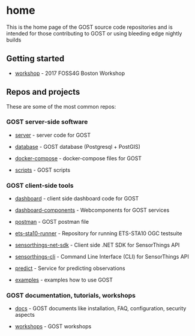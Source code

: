 # home

This is the home page of the GOST source code repositories and is intended for 
those contributing to GOST or using bleeding edge nightly builds

## Getting started

- [workshop](https://github.com/gost/workshops/blob/master/2017_foss4g_boston/1_introduction.md) - 2017 FOSS4G Boston Workshop 

## Repos and projects

These are some of the most common repos:

### GOST server-side software

- [server](https://github.com/gost/server) - server code for GOST

- [database](https://github.com/gost/gost-db) - GOST database (Postgresql + PostGIS)

- [docker-compose](https://github.com/gost/docker-compose) - docker-compose files for GOST

- [scripts](https://github.com/gost/scripts) - GOST scripts


### GOST client-side tools

- [dashboard](https://github.com/gost/dashboard) - client side dashboard code for GOST

- [dashboard-components](https://github.com/gost/dashboard-components) - Webcomponents for GOST services

- [postman](https://github.com/gost/postman) - GOST postman file

- [ets-sta10-runner](https://github.com/gost/ets-sta10-runner) - Repository for running ETS-STA10 OGC testsuite

- [sensorthings-net-sdk](https://github.com/gost/sensorthings-net-sdk) - Client side .NET SDK for SensorThings API

- [sensorthings-cli](https://github.com/gost/sensorthings-cli) - Command Line Interface (CLI) for SensorThings API

- [predict](https://github.com/gost/gost-predict) - Service for predicting observations

- [examples](https://github.com/gost/examples) - examples how to use GOST

### GOST documentation, tutorials, workshops

- [docs](https://github.com/gost/docs) - GOST documents like installation, FAQ, configuration, security aspects

- [workshops](https://github.com/gost/workshops) - GOST workshops





















